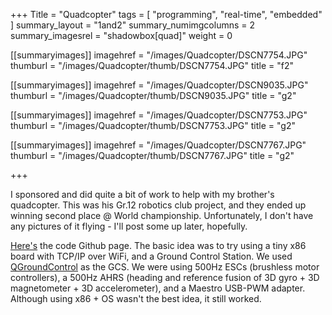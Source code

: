 +++
Title = "Quadcopter"
tags = [ "programming", "real-time", "embedded" ]
summary_layout = "1and2"
summary_numimgcolumns = 2
summary_imagesrel = "shadowbox[quad]"
weight = 0

[[summaryimages]]
imagehref = "/images/Quadcopter/DSCN7754.JPG"
thumburl = "/images/Quadcopter/thumb/DSCN7754.JPG"
title = "f2"

[[summaryimages]]
imagehref = "/images/Quadcopter/DSCN9035.JPG"
thumburl = "/images/Quadcopter/thumb/DSCN9035.JPG"
title = "g2"

[[summaryimages]]
imagehref = "/images/Quadcopter/DSCN7753.JPG"
thumburl = "/images/Quadcopter/thumb/DSCN7753.JPG"
title = "g2"

[[summaryimages]]
imagehref = "/images/Quadcopter/DSCN7767.JPG"
thumburl = "/images/Quadcopter/thumb/DSCN7767.JPG"
title = "g2"

+++
<p>I sponsored and did quite a bit of work to help with my brother's quadcopter. This was his Gr.12 robotics club project, and they ended up winning second place @ World championship. Unfortunately, I don't have any pictures of it flying - I'll post some up later, hopefully.</p>
<p><a href="https://github.com/larrykvit/Motion_Detection_Suite">Here's</a> the code Github page. The basic idea was to try using a tiny x86 board with TCP/IP over WiFi, and a Ground Control Station. We used <a href="http://qgroundcontrol.org/">QGroundControl</a> as the GCS. We were using 500Hz ESCs (brushless motor controllers), a 500Hz AHRS (heading and reference fusion of 3D gyro + 3D magnetometer + 3D accelerometer), and a Maestro USB-PWM adapter. Although using x86 + OS wasn't the best idea, it still worked.</p>
